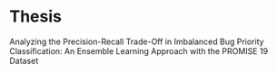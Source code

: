 # Thesis
Analyzing the Precision-Recall Trade-Off in Imbalanced Bug Priority Classification: An Ensemble Learning Approach with the PROMISE 19 Dataset
